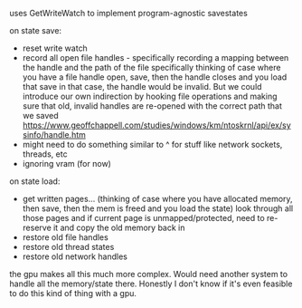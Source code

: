 


uses GetWriteWatch to implement program-agnostic savestates


on state save:
- reset write watch
- record all open file handles - specifically recording a mapping between the handle and the path of the file
    specifically thinking of case where you have a file handle open, save, then the handle closes and you load that save
    in that case, the handle would be invalid. But we could introduce our own indirection by hooking file operations
    and making sure that old, invalid handles are re-opened with the correct path that we saved
    https://www.geoffchappell.com/studies/windows/km/ntoskrnl/api/ex/sysinfo/handle.htm
- might need to do something similar to ^ for stuff like network sockets, threads, etc
- ignoring vram (for now)


on state load:
- get written pages...
    (thinking of case where you have allocated memory, then save, then the mem is freed and you load the state)
    look through all those pages and if current page is unmapped/protected, need to re-reserve it and copy the old memory back in
- restore old file handles
- restore old thread states
- restore old network handles



the gpu makes all this much more complex. Would need another system to handle all the memory/state there. Honestly I don't know if it's even feasible to do this kind of thing with a gpu.

